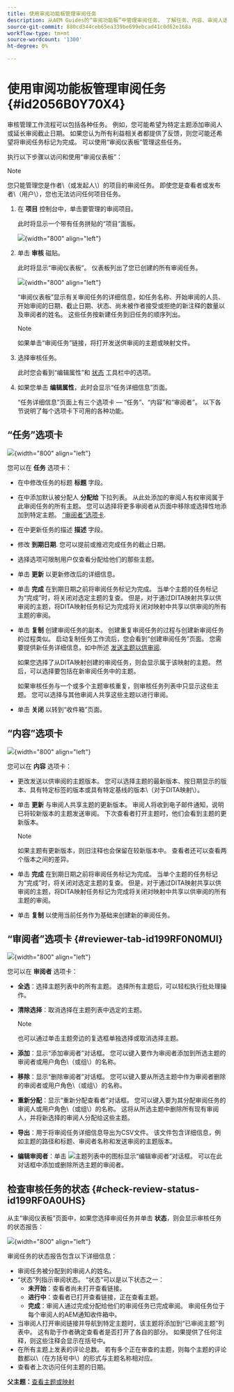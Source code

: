 ```yaml
---
title: 使用审阅功能板管理审阅任务
description: 从AEM Guides的“审阅功能板”中管理审阅任务。 了解任务、内容、审阅人选项卡下的执行操作，并检查审阅任务的状态。
source-git-commit: 880cd344ceb65ea339be699ebcad41c0d62e168a
workflow-type: tm+mt
source-wordcount: '1300'
ht-degree: 0%

---
```


# 使用审阅功能板管理审阅任务 {#id2056B0Y70X4}

审核管理工作流程可以包括各种任务。 例如，您可能希望为特定主题添加审阅人或延长审阅截止日期。 如果您认为所有利益相关者都提供了反馈，则您可能还希望将审阅任务标记为完成。 可以使用“审阅仪表板”管理这些任务。

执行以下步骤以访问和使用“审阅仪表板”：

>[!NOTE]
>
> 您只能管理您是作者\（或发起人\）的项目的审阅任务。 即使您是查看者或发布者\（用户\），您也无法访问任何项目任务。

1. 在 **项目** 控制台中，单击要管理的审阅项目。

   此时将显示一个带有任务拼贴的“项目”面板。

   ![](images/review-management.png){width="800" align="left"}

1. 单击 **审核** 磁贴。

   此时将显示“审阅仪表板”。 仪表板列出了您已创建的所有审阅任务。

   ![](images/review-dashboard.png){width="800" align="left"}

   “审阅仪表板”显示有关审阅任务的详细信息，如任务名称、开始审阅的人员、开始审阅的日期、截止日期、状态、尚未被作者接受或拒绝的新注释的数量以及审阅者的姓名。 这些任务按新建任务到旧任务的顺序列出。

   >[!NOTE]
   >
   > 如果单击“审阅任务”链接，将打开发送供审阅的主题或映射文件。

1. 选择审核任务。

   此时您会看到“编辑属性”和 [状态](#check-review-status-id199RF0A0UHS) 工具栏中的选项。

1. 如果您单击 **编辑属性**，此时会显示“任务详细信息”页面。

   “任务详细信息”页面上有三个选项卡 — “任务”、“内容”和“审阅者”。 以下各节说明了每个选项卡下可用的各种功能。


## “任务”选项卡

![](images/review-task-page.png){width="800" align="left"}

您可以在 **任务** 选项卡：

- 在中修改任务的标题 **标题** 字段。
- 在中添加默认被分配人 **分配给** 下拉列表。 从此处添加的审阅人有权审阅属于此审阅任务的所有主题。 您可以选择将更多审阅者从页面中移除或选择性地添加到特定主题。 [“审阅者”选项卡](#reviewer-tab-id199RF0N0MUI).
- 在中更新任务的描述 **描述** 字段。
- 修改 **到期日期**. 您可以提前或推迟完成任务的截止日期。
- 选择选项可限制用户仅查看分配给他们的那些主题。
- 单击 **更新** 以更新修改后的详细信息。
- 单击 **完成** 在到期日期之前将审阅任务标记为完成。 当单个主题的任务标记为“完成”时，将关闭对选定主题的复查。 但是，对于通过DITA映射共享以供审阅的主题，将DITA映射任务标记为完成将关闭对映射中共享以供审阅的所有主题的审阅。
- 单击 **复制** 创建审阅任务的副本。 创建重复审阅任务的过程与创建新审阅任务的过程类似。 启动复制任务工作流后，您会看到“创建审阅任务”页面。 您需要提供新任务详细信息，如中所述 [发送主题以供审阅](review-send-topics-for-review.md#).

  如果您选择了从DITA映射创建的审阅任务，则会显示属于该映射的主题。 然后，可以选择要包括在新审阅任务中的主题。

  如果审核任务与一个或多个主题审核重复，则审核任务列表中只显示这些主题。 您可以选择与其他审阅人共享这些主题以进行审阅。

- 单击 **关闭** 以转到“收件箱”页面。

## “内容”选项卡

![](images/review-content-page.png){width="800" align="left"}

您可以在 **内容** 选项卡：

- 更改发送以供审阅的主题版本。 您可以选择主题的最新版本、按日期显示的版本、具有特定标签的版本或具有特定基线的版本\（对于DITA映射\）。

- 单击 **更新** 与审阅人共享主题的更新版本。 审阅人将收到电子邮件通知，说明已将较新版本的主题发送审阅。 下次查看者打开主题时，他们会看到主题的更新版本。

  >[!NOTE]
  >
  > 如果主题有更新版本，则旧注释也会保留在较新版本中。 查看者还可以查看两个版本之间的差异。

- 单击 **完成** 在到期日期之前将审阅任务标记为完成。 当单个主题的任务标记为“完成”时，将关闭对选定主题的复查。 但是，对于通过DITA映射共享以供审阅的主题，将DITA映射任务标记为完成将关闭对映射中共享以供审阅的所有主题的审阅。

- 单击 **复制** 以使用当前任务作为基础来创建新的审阅任务。


## “审阅者”选项卡 {#reviewer-tab-id199RF0N0MUI}

![](images/reviewers-tab.png){width="800" align="left"}

您可以在 **审阅者** 选项卡：

- **全选**：选择主题列表中的所有主题。 选择所有主题后，可以轻松执行批处理操作。
- **清除选择**：取消选择在主题列表中选定的主题。

  >[!NOTE]
  >
  > 也可以通过单击主题旁边的复选框单独选择或取消选择主题。

- **添加**：显示“添加审阅者”对话框。 您可以键入要作为审阅者添加到所选主题的审阅者或用户角色\（或组\）的名称。
- **移除**：显示“删除审阅者”对话框。 您可以键入要从所选主题中作为审阅者删除的审阅者或用户角色\（或组\）的名称。
- **重新分配**：显示“重新分配查看者”对话框。 您可以键入要为其分配审阅任务的审阅人或用户角色\（或组\）的名称。 这将从所选主题中删除所有现有审阅人，并将新选择的审阅人分配给这些主题。
- **导出**：用于将审阅任务详细信息导出为CSV文件。 该文件包含详细信息，例如主题的路径和标题、审阅者名称和发送审阅的主题版本。
- **编辑审阅者**：单击 ![](images/edit_pencil_icon.svg)主题列表中的图标显示“编辑审阅者”对话框。 可以在此对话框中添加或删除所选主题的审阅者。

## 检查审核任务的状态 {#check-review-status-id199RF0A0UHS}

从主“审阅仪表板”页面中，如果您选择审阅任务并单击 **状态**，则会显示审核任务的状态报告：

![](images/review-status-report.png){width="800" align="left"}

审阅任务的状态报告包含以下详细信息：

- 审阅任务被分配到的审阅人的姓名。
- “状态”列指示审阅状态。 “状态”可以是以下状态之一：
   - **未开始**：查看者尚未打开查看链接。
   - **进行中**：查看者已打开查看链接，正在查看主题。
   - **完成**：审阅人通过完成分配给他们的审阅任务已完成审阅。 审阅任务位于每个审阅人的AEM通知收件箱中。
- 当审阅人打开审阅链接并导航到特定主题时，该主题将添加到“已审阅主题”列表中。 这有助于作者确定查看者是否打开了各自的部分。 如果提供了任何注释，则这些注释会显示在括号中。
- 在所有主题上发表的评论总数。 若有多个正在审查的主题，则每个主题的评论数都以\（在方括号中\）的形式与主题名称相对应。
- 查看者上次访问任何主题的日期。

**父主题：**[&#x200B;查看主题或映射](review.md)
